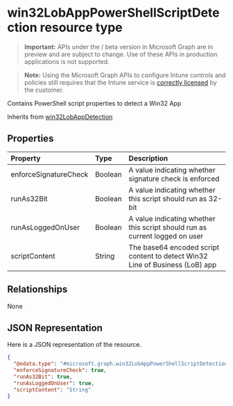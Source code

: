 ﻿# win32LobAppPowerShellScriptDetection resource type

> **Important:** APIs under the / beta version in Microsoft Graph are in preview and are subject to change. Use of these APIs in production applications is not supported.

> **Note:** Using the Microsoft Graph APIs to configure Intune controls and policies still requires that the Intune service is [correctly licensed](https://go.microsoft.com/fwlink/?linkid=839381) by the customer.

Contains PowerShell script properties to detect a Win32 App

Inherits from [win32LobAppDetection](../resources/intune_apps_win32lobappdetection.md)

## Properties
|Property|Type|Description|
|:---|:---|:---|
|enforceSignatureCheck|Boolean|A value indicating whether signature check is enforced|
|runAs32Bit|Boolean|A value indicating whether this script should run as 32-bit|
|runAsLoggedOnUser|Boolean|A value indicating whether this script should run as current logged on user|
|scriptContent|String|The base64 encoded script content to detect Win32 Line of Business (LoB) app|

## Relationships
None
## JSON Representation
Here is a JSON representation of the resource.
<!-- {
  "blockType": "resource",
  "@odata.type": "microsoft.graph.win32LobAppPowerShellScriptDetection"
}
-->
``` json
{
  "@odata.type": "#microsoft.graph.win32LobAppPowerShellScriptDetection",
  "enforceSignatureCheck": true,
  "runAs32Bit": true,
  "runAsLoggedOnUser": true,
  "scriptContent": "String"
}
```




